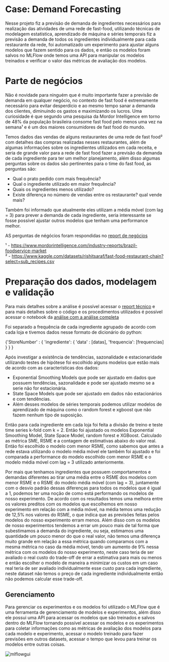 # Case: Demand Forecasting 

 Nesse projeto fiz a previsão de demanda de ingredientes necessários para realização das atividades de uma rede de fast-food, utilizando técnicas de modelagem estatística, aprendizado de máquina e séries temporais fiz a previsão a demanda de todos os ingredientes individualmente para cada restaurante da rede, foi automatizado um experimento para ajustar alguns modelos que fazem sentido para os dados, e então os modelos foram salvos no MLFlow onde temos uma API para manipular os modelos treinados e verificar o valor das métricas de avaliação dos modelos.

# Parte de negócios

 Não é novidade para ninguém que é muito importante fazer a previsão de demanda em qualquer negócio, no contexto de fast food é extremamente necessário para evitar desperdício e ao mesmo tempo sanar a demanda dos clientes, diminuindo os gastos e maximizando os lucros. Uma curiosidade é que segundo uma pesquisa da Mordor Intelligence em torno de 48% da população brasileira consome fast food pelo menos uma vez na semana¹ e é um dos maiores consumidores de fast food do mundo.

 Temos dados das vendas de alguns restaurantes de uma rede de fast food² com detalhes das compras realizadas nesses restaurantes, além de algumas informações sobre os ingredientes utilizados em cada receita, e seria de grande valor para a rede de fast food fazer a previsão da demanda de cada ingrediente para ter um melhor planejamento, além disso algumas perguntas sobre os dados são pertinentes para o time do fast food, as perguntas são:

 - Qual o prato pedido com mais frequência?
 - Qual o ingrediente utilizado em maior frequência?
 - Quais os ingredientes menos utilizado?
 - Existe diferença no número de vendas entre os restaurante? qual vende mais?

 Também foi informado que atualmente eles utilizam a média móvel (com lag = 3) para prever a demanda de cada ingrediente, seria interessante se fosse possível ajustar outros modelos que tenham uma performance melhor.

 AS perguntas de négócios foram respondidas no [report de negócios](https://github.com/Gabrielbbe/demand_forecasting/blob/main/reports/negocios.pdf)

¹ - https://www.mordorintelligence.com/industry-reports/brazil-foodservice-market \
² - https://www.kaggle.com/datasets/rishitsaraf/fast-food-restaurant-chain?select=sub_recipes.csv

# Preparação dos dados, modelagem e validação 

Para mais detalhes sobre a análise é possível acessar o [report técnico](https://github.com/Gabrielbbe/demand_forecasting/blob/main/reports/demand_forecasting_report_tecnico.pdf) e para mais detalhes sobre o código e os procedimentos utilizados é possível acessar o notebook da [análise com a análise completa](https://github.com/Gabrielbbe/demand_forecasting/blob/main/analise.ipynb)

Foi separado a frequência de cada ingrediente agrupado de acordo com cada loja e tivemos dados nesse formato de dicionário do python: 

{'StoreNumber' : { 'ingrediente': { 'data' : [datas], 'frequencia': [frequencias] } } }

 Após investigar a existência de tendências, sazonalidade e estacionaridade utilizando testes de hipótese foi escolhido alguns modelos que estão mais de acordo com as características dos dados: 

 - Exponential Smoothing Models que pode ser ajustado em dados que possuem tendências, sazonalidade e pode ser ajustado mesmo se a serie não for estacionária.
 - State Space Models que pode ser ajustado em dados não estacionários e com tendências.
 - Além desses modelos de séries temporais podemos utilizar modelos de aprendizado de máquina como o random forest e xgboost que não fazem nenhum tipo de suposição.

 Então para cada ingrediente em cada loja foi feita a divisão de treino e teste time series k-fold com k = 2.
 Então foi ajustado os modelos Exponential Smoothing Model, State Space Model, random forest e XGBoost.
 Calculado as métrica SME, RSME e a contagem de estimativas abaixo do valor real.
 Então foi escolhido o modelo com menor RSME, como sabemos que antes a rede estava utilizando o modelo média móvel ele também foi ajustado e foi comparada a performance do modelo escolhido com menor RSME e o modelo média móvel com lag = 3 utilizado anteriormente.

Por mais que tenhamos ingredientes que possuem comportamentos e demandas diferentes ao tirar uma média entre o RSME dos modelos com menor RSME e o RSME do modelo média móvel (com lag = 3), juntamente com o desvio padrão dessas diferenças para todos os modelos que é igual a 1, podemos ter uma noção de como está performando os modelos de nosso experimento.
 De acordo com os resultados temos uma melhora entre os valores preditos com os modelos que escolhemos em nosso experimento em relação com a média móvel, na média temos uma redução de 12,5% nos valores do RSME, o que indica que as previsões feitas pelos modelos do nosso experimento erram menos. Além disso com os modelos de nosso experimentos tendemos a errar um pouco mais de tal forma que subestimamos a demanda do ingrediente, ou seja, estimamos uma quantidade um pouco menor do que o real valor, não temos uma diferença muito grande em relação a essa métrica quando comparamos com a mesma métrica no caso da média móvel, tendo um aumento de 9% nessa métrica com os modelos do nosso experimento, neste caso teria de ser avaliado o real custo do trade-off de errar a estimativa para mais ou menos e então escolher o modelo de maneira a minimizar os custos em um caso real teria de ser avaliado individualmente esse custo para cada ingrediente, neste dataset não temos o preço de cada ingrediente individualmente então não podemos calcular esse trade-off.

## Gerenciamento

 Para gerenciar os experimentos e os modelos foi utilizado o MLFlow que é uma ferramenta de gerenciamento de modelos e experimentos, além disso ele possui uma API para acessar os modelos que são treinados e salvos dentro do MLFlow tornando possível acessar os modelos e os experimentos para coletar informações como as métricas de avaliação dos modelos para cada modelo e experimento, acessar o modelo treinado para fazer previsões em outros datasets, acessar o tempo que levou para treinar os modelos entre outras coisas. 

![mlflowgui](https://github.com/user-attachments/assets/5987c0b7-9016-4a31-943d-a1288804a39d)

